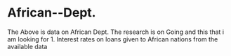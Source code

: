 # African--Dept.
The Above is data on African Dept. The research is on Going and this that i am looking for 1. Interest rates on loans given to African nations from the available data
